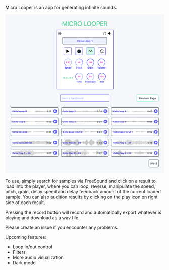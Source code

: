 Micro Looper is an app for generating infinite sounds.

![Space](src/assets/microlooper.png)

To use, simply search for samples via FreeSound and click on a result to load into the player, where you can loop, reverse, manipulate the speed, pitch, grain, delay speed and delay feedback amount of the current loaded sample. You can also audition results by clicking on the play icon on right side of each result.

Pressing the record button will record and automatically export whatever is playing and download as a wav file.

Please create an issue if you encounter any problems.

Upcoming features:
- Loop in/out control
- Filters
- More audio visualization
- Dark mode